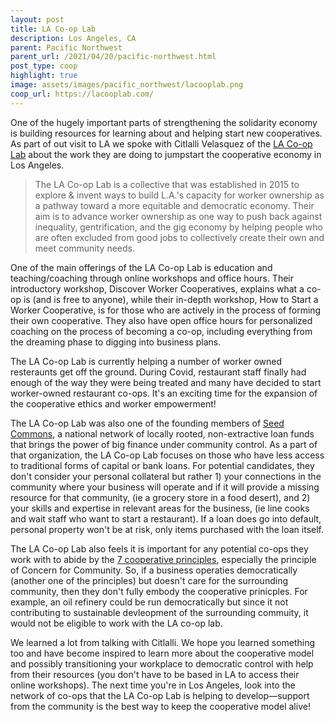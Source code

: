 ```yaml
---
layout: post
title: LA Co-op Lab
description: Los Angeles, CA
parent: Pacific Northwest
parent_url: /2021/04/20/pacific-northwest.html
post_type: coop
highlight: true
image: assets/images/pacific_northwest/lacooplab.png
coop_url: https://lacooplab.com/
---
```


One of the hugely important parts of strengthening the solidarity economy is building resources for learning about and helping start new cooperatives.  As part of out visit to LA we spoke with Citlalli Velasquez of the <a href="https://lacooplab.com/">LA Co-op Lab</a> about the work they are doing to jumpstart the cooperative economy in Los Angeles.

> The LA Co-op Lab is a collective that was established in 2015 to explore & invent ways to build L.A.'s capacity for worker ownership as a pathway toward a more equitable and democratic economy.  Their aim is to advance worker ownership as one way to push back against inequality, gentrification, and the gig economy by helping people who are often excluded from good jobs to collectively create their own and meet community needs.


One of the main offerings of the LA Co-op Lab is education and teaching/coaching through online workshops and office hours. Their introductory workshop, Discover Worker Cooperatives, explains what a co-op is (and is free to anyone), while their in-depth workshop, How to Start a Worker Cooperative, is for those who are actively in the process of forming their own cooperative. They also have open office hours for personalized coaching on the process of becoming a co-op, including everything from the dreaming phase to digging into business plans.

The LA Co-op Lab is currently helping a number of worker owned resteraunts get off the ground.  During Covid, restaurant staff finally had enough of the way they were being treated and many have decided to start worker-owned restaurant co-ops.  It's an exciting time for the expansion of the cooperative ethics and worker empowerment!

The LA Co-op Lab was also one of the founding members of <a href="https://seedcommons.org/about-seed-commons/">Seed Commons</a>, a national network of locally rooted, non-extractive loan funds that brings the power of big finance under community control. As a part of that organization, the LA Co-op Lab focuses on those who have less access to traditional forms of capital or bank loans. For potential candidates, they don't consider your personal collateral but rather 1) your connections in the community where your business will operate and if it will provide a missing resource for that community, (ie a grocery store in a food desert), and 2) your skills and expertise in relevant areas for the business, (ie line cooks and wait staff who want to start a restaurant). If a loan does go into default, personal property won't be at risk, only items purchased with the loan itself.

The LA Co-op Lab also feels it is important for any potential co-ops they work with to abide by the <a href="https://ncbaclusa.coop/resources/7-cooperative-principles/">7 cooperative principles</a>, especially the principle of Concern for Community. So, if a business operaties democratically (another one of the principles) but doesn't care for the surrounding community, then they don't fully embody the cooperative prinicples. For example, an oil refinery could be run democratically but since it not contributing to sustainable devleopment of the surrounding commuity, it would not be eligible to work with the LA co-op lab.

We learned a lot from talking with Citlalli. We hope you learned something too and have become inspired to learn more about the cooperative model and possibly transitioning your workplace to democratic control with help from their resources (you don't have to be based in LA to access their online workshops). The next time you're in Los Angeles, look into the network of co-ops that the LA Co-op Lab is helping to develop&mdash;support from the community is the best way to keep the cooperative model alive!